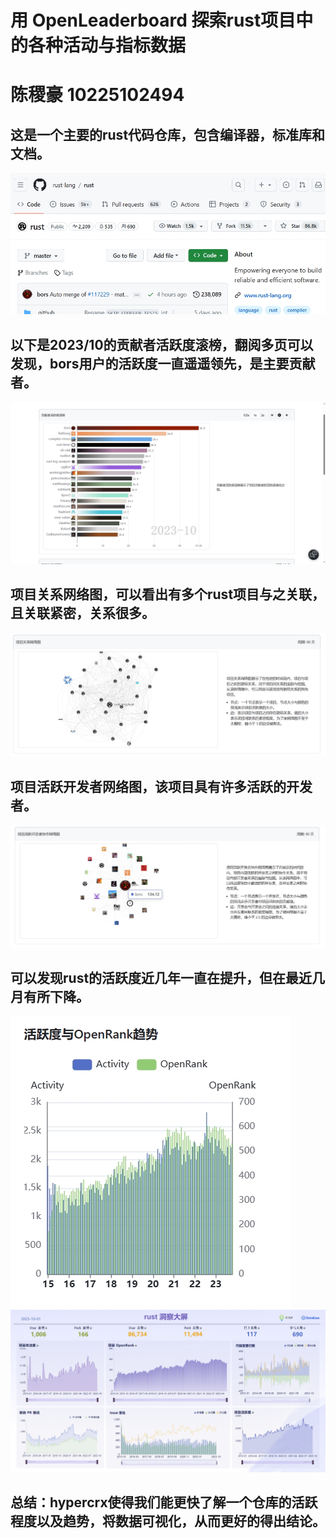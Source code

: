 # 用 OpenLeaderboard 探索rust项目中的各种活动与指标数据
# 陈稷豪 10225102494

## 这是一个主要的rust代码仓库，包含编译器，标准库和文档。
![](./result/rust.png)

## 以下是2023/10的贡献者活跃度滚榜，翻阅多页可以发现，bors用户的活跃度一直遥遥领先，是主要贡献者。
![](./result/贡献者.png)
## 项目关系网络图，可以看出有多个rust项目与之关联，且关联紧密，关系很多。
![](./result/项目.png)
## 项目活跃开发者网络图，该项目具有许多活跃的开发者。
![](./result/活跃.png)
## 可以发现rust的活跃度近几年一直在提升，但在最近几月有所下降。 
![](./result/趋势.png)
![](./result/大屏.png)

## 总结：hypercrx使得我们能更快了解一个仓库的活跃程度以及趋势，将数据可视化，从而更好的得出结论。